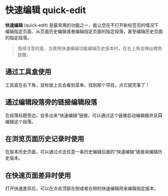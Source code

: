 # 快速编辑 quick-edit

**快速编辑** (quick-edit) 是最常用的功能之一，能让您在不打开新标签页的情况下编辑指定页面、从页面历史编辑或者编辑指定页面的指定段落，甚至编辑历史页面的指定段落。

> 值得注意的是，当使用快速编辑功能编辑历史版本时，在右上角会弹出橙色提醒。

## 通过工具盒使用

工具盒在右下角，鼠标放上去会看到菜单，找到那个项目，点它就完事了！

## 通过编辑段落旁的链接编辑段落

在段落标题旁边，会多出来“快速编辑”链接，可以通过这个链接启动编辑器并且**只**编辑这个段落。

## 在浏览页面历史记录时使用

在版本历史页面，可以通过点击任意一条历史编辑后面的“快速编辑”链接来编辑历史版本。

## 在快速页面差异时使用

打开快速差异后，可以在点击顶部左侧或者右侧的快速编辑用来编辑指定版本。
